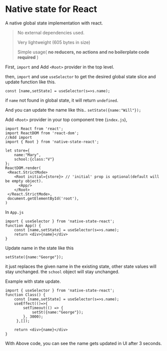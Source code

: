 # Native state for React
A native global state implementation with react.

>  No external dependencies used.
> 
>  Very lightweight (605 bytes in size)
> 
>  Simple usage( **no reducers, no actions and no boilerplate code required** )

First, `import` and Add `<Root>` provider in the top level. 

then, `import` and use `useSelector` to get the desired global state slice and update function like this.

`const [name,setState] = useSelector(s=>s.name);`

if `name` not found in global state, it will return `undefined`.

And you can update the name like this.. `setState({name:"Will"});`

Add `<Root>` provider in your top component tree (`index.js`), 

    import React from 'react';
    import ReactDOM from 'react-dom';
    //Add import 
    import { Root } from 'native-state-react'; 
    
	let store={ 
	    name:"Mary",
	    school:{class:"V"}
    };
    ReactDOM.render(
     <React.StrictMode>
		<Root initial={store}> // 'initial' prop is optional(default will be empty object).
		  <App/>
		</Root>
	 </React.StrictMode>,
	 document.getElementById('root'),
    )

In `App.js`

    import { useSelector } from 'native-state-react';
    function App() {
	    const [name,setState] = useSelector(s=>s.name);
	    return <div>{name}</div>
    }
    
Update name in the state like this

    setState({name:"George"});

it just replaces the given name in the existing state, other state values will stay unchanged. the `school` object will stay unchanged.

Example with state update.

    import { useSelector } from 'native-state-react';
    function Class() {
	    const [name,setState] = useSelector(s=>s.name);
	    useEffect(()=>{
		    setTimeout(() => {
			    setSt({name:"George"});
		    }, 3000);
		 },[]);
	    
	    return <div>{name}</div>
    }
With Above code, you can see the name gets updated in UI after 3 seconds.
